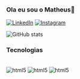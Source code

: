 ### Ola eu sou o Matheus👋


[![LinkedIn](https://img.shields.io/badge/LinkedIn-0077B5?style=for-the-badge&logo=linkedin&logoColor=white
)](https://www.linkedin.com/in/matheus-alves-dos-anjos-a33a72204/)
[![Instagram](https://img.shields.io/badge/Instagram-E4405F?style=for-the-badge&logo=instagram&logoColor=white
)](https://www.instagram.com/_anjos00/?next=%2F)

![GitHub stats](https://github-readme-stats.vercel.app/api?username=matheusanjos62&show_icons=true&theme=merko)


### Tecnologias

<div style="display: inline_block"><br>
<img align="center" alt="html5" src="https://img.shields.io/badge/HTML5-E34F26?style=for-the-badge&logo=html5&logoColor=white" />
<img align="center" alt="html5" src="https://img.shields.io/badge/JavaScript-323330?style=for-the-badge&logo=javascript&logoColor=F7DF1E" />
<img align="center" alt="html5" src="https://img.shields.io/badge/CSS3-1572B6?style=for-the-badge&logo=css3&logoColor=white" />
</div>
